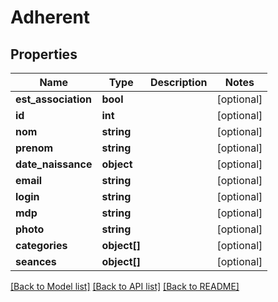 # Adherent

## Properties
Name | Type | Description | Notes
------------ | ------------- | ------------- | -------------
**est_association** | **bool** |  | [optional] 
**id** | **int** |  | [optional] 
**nom** | **string** |  | [optional] 
**prenom** | **string** |  | [optional] 
**date_naissance** | **object** |  | [optional] 
**email** | **string** |  | [optional] 
**login** | **string** |  | [optional] 
**mdp** | **string** |  | [optional] 
**photo** | **string** |  | [optional] 
**categories** | **object[]** |  | [optional] 
**seances** | **object[]** |  | [optional] 

[[Back to Model list]](../README.md#documentation-for-models) [[Back to API list]](../README.md#documentation-for-api-endpoints) [[Back to README]](../README.md)


